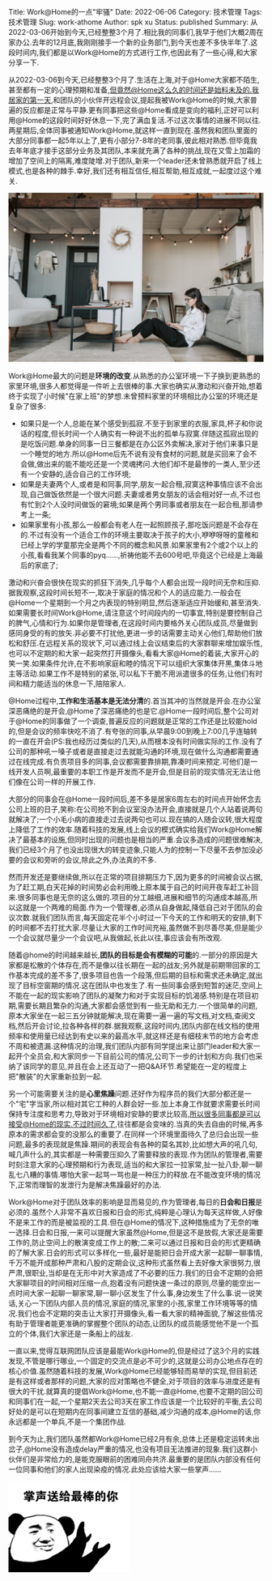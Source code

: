 Title: Work@Home的一点"牢骚"
Date: 2022-06-06
Category: 技术管理
Tags: 技术管理
Slug: work-athome
Author: spk xu
Status: published
Summary: 从2022-03-06开始到今天,已经整整3个月了.相比我的同事们,我早于他们大概2周在家办公.去年的12月底,我刚刚接手一个新的业务部门,到今天也差不多快半年了.这段时间内,我们都是以Work@Home的方式进行工作,也因此有了一些心得,和大家分享一下.

从2022-03-06到今天,已经整整3个月了.生活在上海,对于@Home大家都不陌生,甚至都有一定的心理预期和准备,但竟然@Home这么久的时间还是始料未及的.我居家的第一天,和团队的小伙伴开远程会议,提起我被Work@Home的时候,大家普遍的反应都是正常与平静.更有同事把这些@Home看成是变向的福利,正好可以利用@Home的这段时间好好休息一下,完了满血复活.不过这次事情的进展不同以往.两星期后,全体同事被通知Work@Home,就这样一直到现在.虽然我和团队里面的大部分同事都一起5年以上了,更有小部分7-8年的老同事,彼此相对熟悉.但毕竟我去年年底才接手这部分业务及其团队,本来就充满了各种的挑战,现在又雪上加霜的增加了空间上的隔离,难度陡增.对于团队,新来一个leader还未曾熟悉就开启了线上模式,也是各种的棘手.幸好,我们还有相互信任,相互帮助,相互成就,一起度过这个难关.

![Work@Home](./attach/workathome.png)

Work@Home最大的问题是**环境的改变**.从熟悉的办公室环境一下子换到更熟悉的家里环境,很多人都觉得是一件听上去很棒的事.大家也确实从激动和兴奋开始,想着终于实现了小时候"在家上班"的梦想.未曾预料家里的环境相比办公室的环境还是复杂了很多:

 - 如果只是一个人,总能在某个感受到孤寂.不至于到家里的衣服,家具,杯子和你说话的程度,但长时间一个人确实有一种说不出的孤单与寂寞.伴随这孤寂出现的是吃饭问题.单身的同事一日三餐都是在办公区外卖解决,家对于他们来事只是一个睡觉的地方.所以@Home后先不说有没有食材的问题,就是买回来了会不会做,做出来的能不能吃还是一个灵魂拷问.大他们却不是最惨的一类人,至少还有一个安静的,适合自己的工作环境;
 - 如果是夫妻两个人,或者是和同事,同学,朋友一起合租,寂寞这种事情应该不会出现,自己做饭依然是一个很大问题.夫妻或者男女朋友的话会相对好一点,不过也有忙到2个人没时间做饭的窘境;如果是两个男同事或者朋友在一起合租,那请参考上一条;
 - 如果家里有小孩,那么一般都会有老人在一起照顾孩子,那吃饭问题是不会存在的.不过有没有一个适合工作的环境主要取决于孩子的大小,咿咿呀呀的童稚和已经上学的学童那完全是两个不同的概念和风景.如果家里有2个或2个以上的小孩,看看我某个同事的pyq......,祈祷他能不去600号吧,毕竟这个已经是上海最后的家底了;
 
 激动和兴奋会很快在现实的抓狂下消失,几乎每个人都会出现一段时间无奈和压抑.据我观察,这段时间长短不一,取决于家庭的情况和个人的适应能力.一般会在@Home一个星期到一个月之内表现的特别明显,然后逐渐适应开始缓和,甚至消失.如果需要长时间Work@Home,请注意这个时间段内的一切事宜,特别是要控制自己的脾气,心情和行为.如果你是管理者,在这段时间内要格外关心团队成员,尽量做到感同身受的有的放矢.非必要不打扰他,更进一步的话需要主动关心他们,帮助他们放松和舒压.在远程关系的现状下,可以通过线上会议结束后的大家群聊来增加娱乐性,也可以不定期的和大家一起突然打开摄像头,看看大家@Home的着装,大家开心的笑一笑.如果条件允许,在不影响家庭和睦的情况下可以组织大家集体开黑,集体斗地主等活动.如果工作不是特别的紧张,可以私下干脆不用派遣很多的任务,让他们有时间和精力能适当的休息一下,陪陪家人.

@Home过程中,**工作和生活基本是无法分清**的.首当其冲的当然就是开会.在办公室深恶痛绝的是开会,@Home了深恶痛绝的也是它.@Home一段时间后,整个公司对于@Home的同事做了一个调查,普遍反应的问题就是正常的工作还是比较能hold的,但是会议的频率快吃不消了.有夸张的同事,从早晨9:00到晚上7:00几乎连轴转的一直在开会(PS:我也经历过类似的几天),从而根本没有时间做实际的工作.没有了公司的那种吼一嗓子或者是直接走过去就能沟通的环境,现在做什么沟通都需要通过在线完成.有负责项目多的同事,会议都需要靠排期,靠凑时间来预定.可他们是一线开发人员啊,最重要的本职工作是开发而不是开会,但是目前的现实情况无法让他们像在公司一样的开展工作.

大部分的同事会在@Home一段时间后,差不多是居家6周左右的时间点开始怀念去公司上班的日子,笑称:在公司抢不到会议室没办法开会,直接就是几个人站着说两句就解决了;一个小毛小病的直接走过去说两句也可以.现在搞的人随会议转,很大程度上降低了工作的效率.随着科技的发展,线上会议的模式确实给我们Work@Home解决了最基本的设施,但同时出现的问题也是相当的严重.会议多造成的问题很难解决,我们已经3个月了也没出现很大的转变迹象,只能人为的控制一下尽量不去参加没必要的会议和旁听的会议,除此之外,办法真的不多.

然而开发还是要继续做,所以在正常的项目排期压力下,因为更多的时间被会议占据,为了赶工期,白天花掉的时间势必会利用晚上原本属于自己的时间开夜车赶工补回来.很多同事也是无奈的这么做的.项目的分工越细,进展和细节的沟通成本越高,所以这就是一个两难的局面.作为一个管理者,必须从自身做起,降低自己对于团队的会议次数.就我们团队而言,每天固定花半个小时过一下今天的工作和明天的安排,剩下的时间都不去打扰大家.尽量让大家的工作时间充裕,虽然做不到尽善尽美,但是能少一个会议就尽量少一个会议吧,从我做起,长此以往,事应该会有所改观.

随着@home的时间越来越长,**团队的目标是会有模糊的可能**的.一部分的原因是大家都是松散的个体存在,而不是像以往长期在一起的战友;另外就是前期带回家的工作基本完成的差不多了,很多项目也告一个段落,但后期的目标和需求还未确定,就出现了目标空窗期的情况.这在团队中也发生了.有一些同事会感到短暂的迷茫,空间上不能在一起的现实影响了团队的凝聚力和对于实现目标的饥渴感.特别是在项目初期,需要长期且繁杂的沟通,大家都会感觉到有一些无助和无力.一个很简单的问题,原本大家坐在一起三五分钟就能解决,现在需要一遍一遍的写文档,对文档,查阅文档,然后开会讨论,拉各种各样的群.据我观察,这段时间内,团队内部在线文档的使用频率和使用量已经达到有史以来的最高水平,就这样还是有细枝末节的地方会考虑不周和被遗漏.这种情况的治理,我们团队内部有同学提出来让部门leader和大家一起开个全员会,和大家同步一下目前公司的情况,公司下一步的计划和方向.我们也采纳了该同学的意见,并且在会上还互动了一把Q&A环节.希望能在一定的程度上把"散装"的大家重新拉到一起.

另一个可能需要关注的是**心里焦躁**问题.还好作为程序员的我们大部分都还是一个"宅"字当家,所以相对其它工种的人群会好一些.加上本身工作就要求需要长时间保持专注度和思考力,导致对于环境相对安静的要求比较高,所以很多同事都是可以接受@Home的现实.不过时间久了,往往都是会变味的.当真的失去自由的时候,再多原本的需求都会变的没那么的重要了.在同样一个环境里面待久了总归会出现一些问题,最多的表现就是焦躁.期间的表现会有各种的莫名其妙,比如想大声的吼几句,喊几声什么的,其实都是一种需要压抑久了需要释放的表现.作为团队的管理者,需要时刻注意大家的心理预期和行为表现,适当的和大家拉一拉家常,扯一扯八卦,聊一聊乱七八糟的事情.哪怕大家一起骂一骂也是一种压力的释放.在不能改变环境的情况下,正常而理智的发泄行为是解决焦躁最好的办法.

Work@Home对于团队效率的影响是显而易见的,作为管理者,每日的**日会和日报**是必须的.虽然个人非常不喜欢日报和日会的形式,纯粹是心理认为每天这样做,人好像不是来工作的而是被监视的工具.但在@Home的情况下,这种措施成为了无奈的唯一选择.日会和日报,一来可以提醒大家虽然@Home,但是这不是放假,大家还是需要工作的,防止空间上的散演变成工作上的散;二来可以通过日报和日会的形式更精确的了解大家.日会的形式可以多样化一些,最好是能把日会开成大家一起聊一聊事情,千万不能开成那种严肃和八股的定期会议,这种形式虽然看上去好像大家很努力,很严肃,很职业,当却是在无形中对大家造成了不必要的压力.我们的日会不定期的会把大家聊项目的时间相对压缩一点,抱着没有问题快速一条过的原则,尽量的能空出一点时间大家一起聊一聊家常,聊一聊小区发生了什么事,身边发生了什么事.说一说笑话,关心一下团队内部人员的情况,家庭的情况,家里的小孩,家里工作环境等等的情况.我们也会不定期的突击让大家打开摄像头,看一看大家的精神面貌,了解这些情况有助于管理者能更准确的掌握整个团队的动态,让团队的成员能感觉他不是一个孤立的个体,我们大家还是一条船上的战友.

一直以来,觉得互联网团队应该是最能Work@Home的,但是经过了这3个月的实践发现,不管是哪行哪业,一个固定的交流点是必不可少的,这就是公司办公地点存在的核心价值.虽然随着科技的发展,Work@Home已经能够轻而易举的实现,但目前还是有这样或者那样的问题,大家的应对策略也不健全,对于项目的效率与进度还是有很大的干扰.就算真的提倡Work@Home,也不能一直@Home,也要不定期的回公司和同事们在一起,一个星期2天去公司3天在家工作应该是一个比较好的平衡,去公司好处的是可以在短期内在同事间建立互信的基础,减少沟通的成本,@Home的话,你永远都是一个单兵,不是一个集团作战.

到今天为止,我们团队虽然都Work@Home已经2月有余,总体上还是稳定运转未出岔子,@Home没有造成delay严重的情况,也没有项目无法推进的现象.我们这群小伙伴们是非常给力的,是能克服眼前的困难同舟共济.最重要的是团队内部没有任何一位同事和他们的家人出现染疫的情况.此处应该给大家一些掌声......

![掌声](./attach/zs.gif "Show->掌声送给最棒的你")

